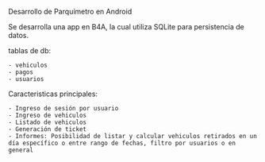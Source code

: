 Desarrollo de Parquímetro en Android

Se desarrolla una app en B4A, la cual utiliza SQLite para persistencia de datos.

tablas de db: 

    - vehiculos 
    - pagos
    - usuarios

Caracteristicas principales:

    - Ingreso de sesión por usuario
    - Ingreso de vehiculos
    - Listado de vehiculos
    - Generación de ticket
    - Informes: Posibilidad de listar y calcular vehiculos retirados en un día específico o entre rango de fechas, filtro por usuarios o en general 